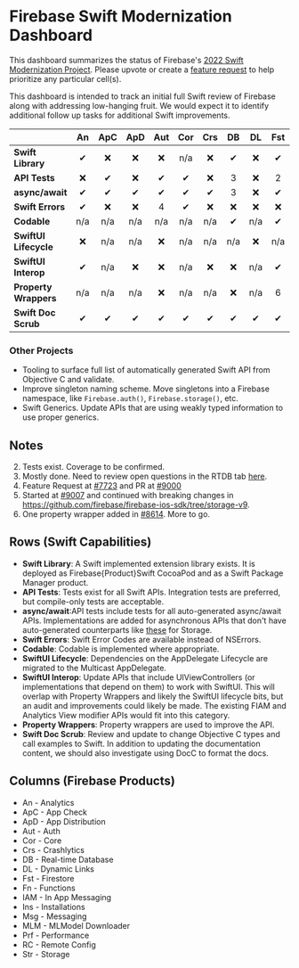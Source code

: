 # Firebase Swift Modernization Dashboard

This dashboard summarizes the status of Firebase's [2022 Swift Modernization Project](ROADMAP.md).
Please upvote or create a [feature request](https://github.com/firebase/firebase-ios-sdk/issues)
to help prioritize any particular cell(s).

This dashboard is intended to track an initial full Swift review of Firebase along with addressing low-hanging fruit. We would expect it to identify additional follow up
tasks for additional Swift improvements.

|                       | An    | ApC   | ApD   | Aut   | Cor   | Crs   | DB    | DL    | Fst   | Fn    | IAM   | Ins   | Msg   | MLM   | Prf   | RC    | Str   |
|   :---                | :---: | :---: | :---: | :---: | :---: | :---: | :---: | :---: | :---: | :---: | :---: | :---: | :---: | :---: | :---: | :---: | :---: |
| **Swift Library**     |   ✔   | ❌    |❌     | ❌   | n/a   | ❌    |  ✔    | ❌    |  ✔    | ✔     |  ✔    | ❌   | ❌    | ✔     | ❌    |  ✔    | ✔     |
| **API Tests**         |  ❌   |  ✔    |❌     | ✔     | ✔    | ❌    | 3     | ❌    | 2     |  ✔    | 2     | ✔     | ✔     | 2     | ❌    |  ✔    | ✔     |
| **async/await**       |  ✔    |  ✔    | ✔     | ✔     |  ✔    | ✔     | 3     | ❌    |  ✔    |  ✔    | ✔     | ✔     | ✔     | ❌    | ✔     |  ✔    | ✔    |
| **Swift Errors**      |  ✔    | ❌    |❌     | 4     | ✔    | ❌    | ❌    | ❌    | ❌    | ❌   | ❌    | ❌    | ❌    | ✔     | ✔     |  ❌   | 5    |
| **Codable**           |  n/a  | n/a   | n/a   | n/a   | n/a   | n/a   |  ✔    | n/a   |  ✔    | ✔     | n/a   | n/a   | n/a   | n/a   | n/a   |   ✔   | n/a   |
| **SwiftUI Lifecycle** |  ❌   | n/a   | n/a   | ❌   | n/a   | n/a   | n/a   | ❌    | n/a   | n/a   | n/a   | n/a   | ❌    | n/a   | ❌    | n/a   | n/a   |
| **SwiftUI Interop**   |   ✔   | n/a   | ❌    | ❌   | n/a   | ❌    | ❌    | n/a   | ✔     | n/a   | ✔     | n/a   | n/a   | n/a   | ❌    | n/a   | n/a   |
| **Property Wrappers** |  n/a  | n/a   | n/a   | ❌    | n/a  | n/a   | ❌    | n/a   | 6     | n/a   | n/a   | n/a   | n/a   | n/a   | n/a    | ❌   | n/a   |
| **Swift Doc Scrub**   |   ✔   |  ✔    | ✔     | ✔     | ✔     | ✔     |  ✔    |  ✔    |  ✔   |  ✔    |  ✔     | ✔     |  ✔    | ✔     |  ✔    |  ✔    |  ✔    |

### Other Projects
- Tooling to surface full list of automatically generated Swift API from Objective C and validate.
- Improve singleton naming scheme. Move singletons into a Firebase namespace, like `Firebase.auth()`, `Firebase.storage()`, etc.
- Swift Generics. Update APIs that are using weakly typed information to use proper generics.

## Notes
2. Tests exist. Coverage to be confirmed.
3. Mostly done. Need to review open questions in the RTDB tab [here](https://docs.google.com/spreadsheets/d/1HS4iJBtTHA9E01VrcsiVn_GVOa7KOCcn5LNw3sWlGoU/edit#gid=75586175).
4. Feature Request at [#7723](https://github.com/firebase/firebase-ios-sdk/pull/7723) and PR at [#9000](https://github.com/firebase/firebase-ios-sdk/pull/9000)
5. Started at [#9007](https://github.com/firebase/firebase-ios-sdk/pull/9007) and continued with breaking changes in https://github.com/firebase/firebase-ios-sdk/tree/storage-v9.
6. One property wrapper added in [#8614](https://github.com/firebase/firebase-ios-sdk/pull/8614). More to go.

## Rows (Swift Capabilities)
* **Swift Library**: A Swift implemented extension library exists. It is deployed as Firebase{Product}Swift CocoaPod and as a Swift Package Manager product.
* **API Tests**: Tests exist for all Swift APIs. Integration tests are preferred, but compile-only tests are acceptable.
* **async/await**:API tests include tests for all auto-generated async/await APIs. Implementations are added for
asynchronous APIs that don't have auto-generated counterparts like
[these](https://github.com/firebase/firebase-ios-sdk/blob/master/FirebaseStorage/Tests/Integration/StorageAsyncAwait.swift)
for Storage.
* **Swift Errors**: Swift Error Codes are available instead of NSErrors.
* **Codable**: Codable is implemented where appropriate.
* **SwiftUI Lifecycle**: Dependencies on the AppDelegate Lifecycle are migrated to the Multicast AppDelegate.
* **SwiftUI Interop**: Update APIs that include UIViewControllers (or implementations that depend on them) to work with SwiftUI. This will overlap with
Property Wrappers and likely the SwiftUI lifecycle bits, but an audit and improvements could likely be made. The existing FIAM and Analytics View modifier
APIs would fit into this category.
* **Property Wrappers**: Property wrappers are used to improve the API.
* **Swift Doc Scrub**: Review and update to change Objective C types and call examples to Swift. In addition to updating the documentation content, we
should also investigate using DocC to format the docs.

## Columns (Firebase Products)
* An - Analytics
* ApC - App Check
* ApD - App Distribution
* Aut - Auth
* Cor - Core
* Crs - Crashlytics
* DB - Real-time Database
* DL - Dynamic Links
* Fst - Firestore
* Fn - Functions
* IAM - In App Messaging
* Ins - Installations
* Msg - Messaging
* MLM - MLModel Downloader
* Prf - Performance
* RC - Remote Config
* Str - Storage
